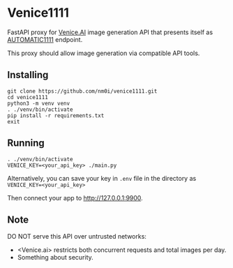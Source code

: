 # Venice1111

FastAPI proxy for [Venice.AI](https://venice.ai/) image generation API that presents itself as [AUTOMATIC1111](https://github.com/AUTOMATIC1111/stable-diffusion-webui) endpoint.

This proxy should allow image generation via compatible API tools.

## Installing

    git clone https://github.com/nm0i/venice1111.git
    cd venice1111
    python3 -m venv venv
    . ./venv/bin/activate
    pip install -r requirements.txt
    exit

## Running

    . ./venv/bin/activate
    VENICE_KEY=<your_api_key> ./main.py

Alternatively, you can save your key in `.env` file in the directory as `VENICE_KEY=<your_api_key>`

Then connect your app to http://127.0.0.1:9900.

## Note

DO NOT serve this API over untrusted networks:
 - <Venice.ai> restricts both concurrent requests and total images per day.
 - Something about security.
